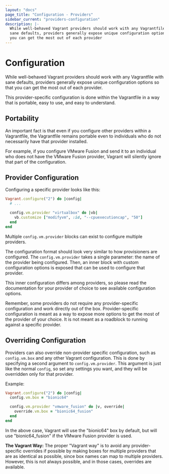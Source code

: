 ```yaml
---
layout: "docs"
page_title: "Configuration - Providers"
sidebar_current: "providers-configuration"
description: |-
  While well-behaved Vagrant providers should work with any Vagrantfile with
  sane defaults, providers generally expose unique configuration options so that
  you can get the most out of each provider
---
```


# Configuration

While well-behaved Vagrant providers should work with any Vagrantfile with sane
defaults, providers generally expose unique configuration
options so that you can get the most out of each provider.

This provider-specific configuration is done within the Vagrantfile
in a way that is portable, easy to use, and easy to understand.

## Portability

An important fact is that even if you configure other providers within
a Vagrantfile, the Vagrantfile remains portable even to individuals who
do not necessarily have that provider installed.

For example, if you configure VMware Fusion and send it to an individual
who does not have the VMware Fusion provider, Vagrant will silently ignore
that part of the configuration.

## Provider Configuration

Configuring a specific provider looks like this:

```ruby
Vagrant.configure("2") do |config|
  # ...

  config.vm.provider "virtualbox" do |vb|
    vb.customize ["modifyvm", :id, "--cpuexecutioncap", "50"]
  end
end
```

Multiple `config.vm.provider` blocks can exist to configure multiple
providers.

The configuration format should look very similar to how provisioners
are configured. The `config.vm.provider` takes a single parameter: the
name of the provider being configured. Then, an inner block with custom
configuration options is exposed that can be used to configure that
provider.

This inner configuration differs among providers, so please read the
documentation for your provider of choice to see available configuration
options.

Remember, some providers do not require any provider-specific configuration
and work directly out of the box. Provider-specific configuration is meant
as a way to expose more options to get the most of the provider of your
choice. It is not meant as a roadblock to running against a specific provider.

## Overriding Configuration

Providers can also override non-provider specific configuration, such
as `config.vm.box` and any other Vagrant configuration. This is done by
specifying a second argument to `config.vm.provider`. This argument is
just like the normal `config`, so set any settings you want, and they will
be overridden only for that provider.

Example:

```ruby
Vagrant.configure("2") do |config|
  config.vm.box = "bionic64"

  config.vm.provider "vmware_fusion" do |v, override|
    override.vm.box = "bionic64_fusion"
  end
end
```

In the above case, Vagrant will use the "bionic64" box by default, but
will use "bionic64_fusion" if the VMware Fusion provider is used.

<div class="alert alert-info">
  <strong>The Vagrant Way:</strong> The proper "Vagrant way" is to
  avoid any provider-specific overrides if possible by making boxes
  for multiple providers that are as identical as possible, since box
  names can map to multiple providers. However, this is not always possible,
  and in those cases, overrides are available.
</div>

